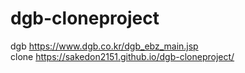 # dgb-cloneproject
dgb https://www.dgb.co.kr/dgb_ebz_main.jsp</br>
clone https://sakedon2151.github.io/dgb-cloneproject/
